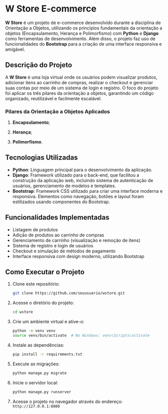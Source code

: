 
# W Store  E-commerce

**W Store** é um projeto de e-commerce desenvolvido durante a disciplina de Orientação a Objetos, utilizando os princípios fundamentais da orientação a objetos (Encapsulamento, Herança e Polimorfismo) com **Python** e **Django** como ferramentas de desenvolvimento. Além disso, o projeto faz uso de funcionalidades do **Bootstrap** para a criação de uma interface responsiva e amigável.

## Descrição do Projeto

A **W Store** é uma loja virtual onde os usuários podem visualizar produtos, adicionar itens ao carrinho de compras, realizar o checkout e gerenciar suas contas por meio de um sistema de login e registro. O foco do projeto foi aplicar os três pilares da orientação a objetos, garantindo um código organizado, reutilizável e facilmente escalável.

### Pilares da Orientação a Objetos Aplicados

1. **Encapsulamento**;

2. **Herança**;
   
3. **Polimorfismo**.

## Tecnologias Utilizadas

- **Python**: Linguagem principal para o desenvolvimento da aplicação.
- **Django**: Framework utilizado para o back-end, que facilitou a construção da aplicação web, incluindo sistema de autenticação de usuários, gerenciamento de modelos e templates.
- **Bootstrap**: Framework CSS utilizado para criar uma interface moderna e responsiva. Elementos como navegação, botões e layout foram estilizados usando componentes do Bootstrap.

## Funcionalidades Implementadas

- Listagem de produtos
- Adição de produtos ao carrinho de compras
- Gerenciamento de carrinho (visualização e remoção de itens)
- Sistema de registro e login de usuários
- Checkout e simulação de métodos de pagamento
- Interface responsiva com design moderno, utilizando Bootstrap

## Como Executar o Projeto

1. Clone este repositório:
   ```bash
   git clone https://github.com/seuusuario/wstore.git
   ```

2. Acesse o diretório do projeto:
   ```bash
   cd wstore
   ```

3. Crie um ambiente virtual e ative-o:
   ```bash
   python -m venv venv
   source venv/bin/activate  # No Windows: venv\Scripts\activate
   ```

4. Instale as dependências:
   ```bash
   pip install -r requirements.txt
   ```

5. Execute as migrações:
   ```bash
   python manage.py migrate
   ```

6. Inicie o servidor local:
   ```bash
   python manage.py runserver
   ```

7. Acesse o projeto no navegador através do endereço: `http://127.0.0.1:8000`


